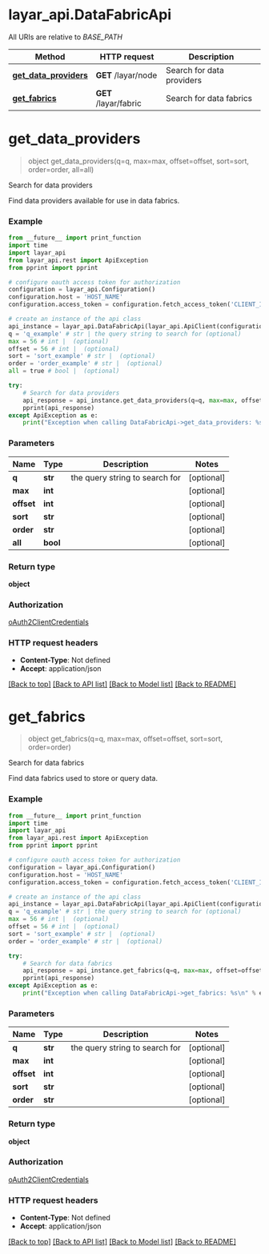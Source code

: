# layar_api.DataFabricApi

All URIs are relative to *BASE_PATH*

Method | HTTP request | Description
------------- | ------------- | -------------
[**get_data_providers**](DataFabricApi.md#get_data_providers) | **GET** /layar/node | Search for data providers
[**get_fabrics**](DataFabricApi.md#get_fabrics) | **GET** /layar/fabric | Search for data fabrics

# **get_data_providers**
> object get_data_providers(q=q, max=max, offset=offset, sort=sort, order=order, all=all)

Search for data providers

Find data providers available for use in data fabrics.

### Example
```python
from __future__ import print_function
import time
import layar_api
from layar_api.rest import ApiException
from pprint import pprint

# configure oauth access token for authorization
configuration = layar_api.Configuration()
configuration.host = 'HOST_NAME'
configuration.access_token = configuration.fetch_access_token('CLIENT_ID', 'CLIENT_SECRET')

# create an instance of the api class
api_instance = layar_api.DataFabricApi(layar_api.ApiClient(configuration))
q = 'q_example' # str | the query string to search for (optional)
max = 56 # int |  (optional)
offset = 56 # int |  (optional)
sort = 'sort_example' # str |  (optional)
order = 'order_example' # str |  (optional)
all = true # bool |  (optional)

try:
    # Search for data providers
    api_response = api_instance.get_data_providers(q=q, max=max, offset=offset, sort=sort, order=order, all=all)
    pprint(api_response)
except ApiException as e:
    print("Exception when calling DataFabricApi->get_data_providers: %s\n" % e)
```

### Parameters

Name | Type | Description  | Notes
------------- | ------------- | ------------- | -------------
 **q** | **str**| the query string to search for | [optional] 
 **max** | **int**|  | [optional] 
 **offset** | **int**|  | [optional] 
 **sort** | **str**|  | [optional] 
 **order** | **str**|  | [optional] 
 **all** | **bool**|  | [optional] 

### Return type

**object**

### Authorization

[oAuth2ClientCredentials](../README.md#oAuth2ClientCredentials)

### HTTP request headers

 - **Content-Type**: Not defined
 - **Accept**: application/json

[[Back to top]](#) [[Back to API list]](../README.md#documentation-for-api-endpoints) [[Back to Model list]](../README.md#documentation-for-models) [[Back to README]](../README.md)

# **get_fabrics**
> object get_fabrics(q=q, max=max, offset=offset, sort=sort, order=order)

Search for data fabrics

Find data fabrics used to store or query data.

### Example
```python
from __future__ import print_function
import time
import layar_api
from layar_api.rest import ApiException
from pprint import pprint

# configure oauth access token for authorization
configuration = layar_api.Configuration()
configuration.host = 'HOST_NAME'
configuration.access_token = configuration.fetch_access_token('CLIENT_ID', 'CLIENT_SECRET')

# create an instance of the api class
api_instance = layar_api.DataFabricApi(layar_api.ApiClient(configuration))
q = 'q_example' # str | the query string to search for (optional)
max = 56 # int |  (optional)
offset = 56 # int |  (optional)
sort = 'sort_example' # str |  (optional)
order = 'order_example' # str |  (optional)

try:
    # Search for data fabrics
    api_response = api_instance.get_fabrics(q=q, max=max, offset=offset, sort=sort, order=order)
    pprint(api_response)
except ApiException as e:
    print("Exception when calling DataFabricApi->get_fabrics: %s\n" % e)
```

### Parameters

Name | Type | Description  | Notes
------------- | ------------- | ------------- | -------------
 **q** | **str**| the query string to search for | [optional] 
 **max** | **int**|  | [optional] 
 **offset** | **int**|  | [optional] 
 **sort** | **str**|  | [optional] 
 **order** | **str**|  | [optional] 

### Return type

**object**

### Authorization

[oAuth2ClientCredentials](../README.md#oAuth2ClientCredentials)

### HTTP request headers

 - **Content-Type**: Not defined
 - **Accept**: application/json

[[Back to top]](#) [[Back to API list]](../README.md#documentation-for-api-endpoints) [[Back to Model list]](../README.md#documentation-for-models) [[Back to README]](../README.md)

